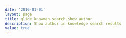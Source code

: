 ```yaml
---
date: '2016-01-01'
layout: page
title: glide.knowman.search.show_author
description: Show author in knowledge search results
value: true
---
```

